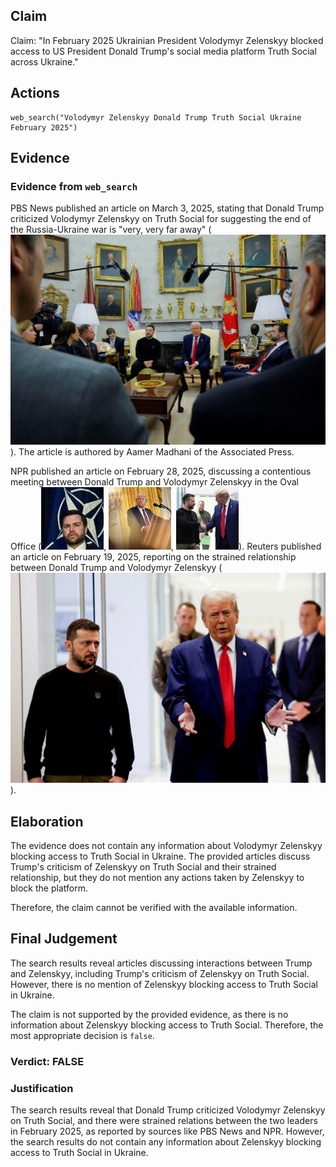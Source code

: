 ## Claim
Claim: "In February 2025 Ukrainian President Volodymyr Zelenskyy blocked access to US President Donald Trump's social media platform Truth Social across Ukraine."

## Actions
```
web_search("Volodymyr Zelenskyy Donald Trump Truth Social Ukraine February 2025")
```

## Evidence
### Evidence from `web_search`
PBS News published an article on March 3, 2025, stating that Donald Trump criticized Volodymyr Zelenskyy on Truth Social for suggesting the end of the Russia-Ukraine war is "very, very far away" (![image 1567](media/2025-08-07_18-50-1754592628-069882.jpg)). The article is authored by Aamer Madhani of the Associated Press.

NPR published an article on February 28, 2025, discussing a contentious meeting between Donald Trump and Volodymyr Zelenskyy in the Oval Office (![image 1572](media/2025-08-07_18-50-1754592644-705128.jpg), ![image 1569](media/2025-08-07_18-50-1754592639-153450.jpg), ![image 1570](media/2025-08-07_18-50-1754592640-602508.jpg)). Reuters published an article on February 19, 2025, reporting on the strained relationship between Donald Trump and Volodymyr Zelenskyy (![image 1573](media/2025-08-07_18-50-1754592657-229427.jpg)).


## Elaboration
The evidence does not contain any information about Volodymyr Zelenskyy blocking access to Truth Social in Ukraine. The provided articles discuss Trump's criticism of Zelenskyy on Truth Social and their strained relationship, but they do not mention any actions taken by Zelenskyy to block the platform.

Therefore, the claim cannot be verified with the available information.


## Final Judgement
The search results reveal articles discussing interactions between Trump and Zelenskyy, including Trump's criticism of Zelenskyy on Truth Social. However, there is no mention of Zelenskyy blocking access to Truth Social in Ukraine.

The claim is not supported by the provided evidence, as there is no information about Zelenskyy blocking access to Truth Social. Therefore, the most appropriate decision is `false`.


### Verdict: FALSE

### Justification
The search results reveal that Donald Trump criticized Volodymyr Zelenskyy on Truth Social, and there were strained relations between the two leaders in February 2025, as reported by sources like PBS News and NPR. However, the search results do not contain any information about Zelenskyy blocking access to Truth Social in Ukraine.

